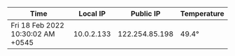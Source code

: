 | Time     | Local IP | Public IP | Temperature |
| ----------- | ----------- | ----------- | ----------- |
| Fri 18 Feb 2022 10:30:02 AM +0545      | 10.0.2.133     | 122.254.85.198  | 49.4° |
